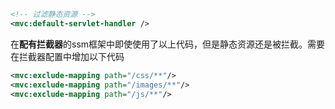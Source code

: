 ```xml
<!-- 过滤静态资源 -->
<mvc:default-servlet-handler />
```

在**配有拦截器**的ssm框架中即使使用了以上代码，但是静态资源还是被拦截。需要在拦截器配置中增加以下代码

```xml
<mvc:exclude-mapping path="/css/**"/>
<mvc:exclude-mapping path="/images/**"/>
<mvc:exclude-mapping path="/js/**"/>
```

